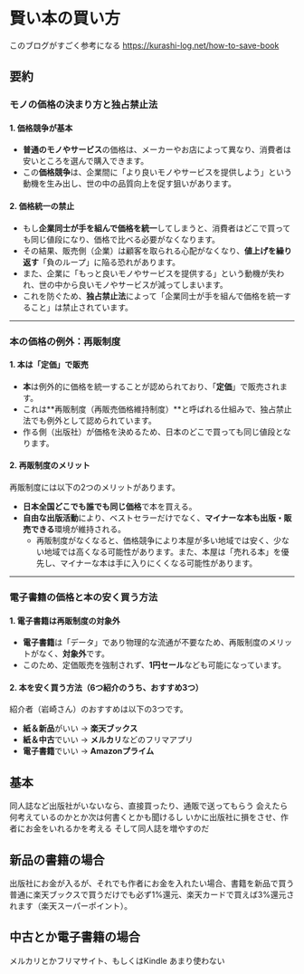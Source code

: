 # 賢い本の買い方

このブログがすごく参考になる
https://kurashi-log.net/how-to-save-book

## 要約

### モノの価格の決まり方と独占禁止法

#### 1. 価格競争が基本
* **普通のモノやサービス**の価格は、メーカーやお店によって異なり、消費者は安いところを選んで購入できます。
* この**価格競争**は、企業間に「より良いモノやサービスを提供しよう」という動機を生み出し、世の中の品質向上を促す狙いがあります。

#### 2. 価格統一の禁止
* もし**企業同士が手を組んで価格を統一**してしまうと、消費者はどこで買っても同じ値段になり、価格で比べる必要がなくなります。
* その結果、販売側（企業）は顧客を取られる心配がなくなり、**値上げを繰り返す**「負のループ」に陥る恐れがあります。
* また、企業に「もっと良いモノやサービスを提供する」という動機が失われ、世の中から良いモノやサービスが減ってしまいます。
* これを防ぐため、**独占禁止法**によって「企業同士が手を組んで価格を統一すること」は禁止されています。

---

### 本の価格の例外：再販制度

#### 1. 本は「定価」で販売
* **本**は例外的に価格を統一することが認められており、「**定価**」で販売されます。
* これは**再販制度（再販売価格維持制度）**と呼ばれる仕組みで、独占禁止法でも例外として認められています。
* 作る側（出版社）が価格を決めるため、日本のどこで買っても同じ値段となります。

#### 2. 再販制度のメリット
再販制度には以下の2つのメリットがあります。
* **日本全国どこでも誰でも同じ価格**で本を買える。
* **自由な出版活動**により、ベストセラーだけでなく、**マイナーな本も出版・販売できる**環境が維持される。
    * 再販制度がなくなると、価格競争により本屋が多い地域では安く、少ない地域では高くなる可能性があります。また、本屋は「売れる本」を優先し、マイナーな本は手に入りにくくなる可能性があります。

---

### 電子書籍の価格と本の安く買う方法

#### 1. 電子書籍は再販制度の対象外
* **電子書籍**は「データ」であり物理的な流通が不要なため、再販制度のメリットがなく、**対象外**です。
* このため、定価販売を強制されず、**1円セール**なども可能になっています。

#### 2. 本を安く買う方法（6つ紹介のうち、おすすめ3つ）
紹介者（岩崎さん）のおすすめは以下の3つです。
* **紙＆新品**がいい $\rightarrow$ **楽天ブックス**
* **紙＆中古**でいい $\rightarrow$ **メルカリ**などのフリマアプリ
* **電子書籍**でいい $\rightarrow$ **Amazonプライム**

## 基本

同人誌など出版社がいないなら、直接買ったり、通販で送ってもらう
会えたら何考えているのかとか次は何書くとかも聞けるし
いかに出版社に損をさせ、作者にお金をいれるかを考える
そして同人誌を増やすのだ

## 新品の書籍の場合

出版社にお金が入るが、それでも作者にお金を入れたい場合、書籍を新品で買う
普通に楽天ブックスで買うだけでも必ず1%還元、楽天カードで買えば3%還元されます（楽天スーパーポイント）。

## 中古とか電子書籍の場合

メルカリとかフリマサイト、もしくはKindle
あまり使わない

